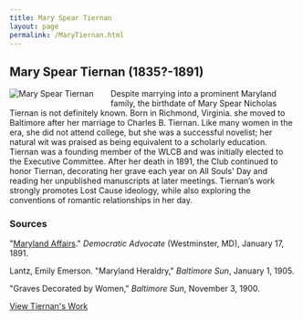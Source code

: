 ```yaml
---
title: Mary Spear Tiernan
layout: page
permalink: /MaryTiernan.html
---
```


## Mary Spear Tiernan (1835?-1891)
<div style="float: left;padding-right: 30px;padding-bottom: 15px;"><img src="https://wlcb.github.io/archive/assets/img/MaryTiernan.jpg" alt="Mary Spear Tiernan"></div>

Despite marrying into a prominent Maryland family, the birthdate of Mary Spear Nicholas Tiernan is not definitely known. Born in Richmond, Virginia. she moved to Baltimore after her marriage to Charles B. Tiernan. Like many women in the era, she did not attend college, but she was a successful novelist; her natural wit was praised as being equivalent to a scholarly education. Tiernan was a founding member of the WLCB and was initially elected to the Executive Committee. After her death in 1891, the Club continued to honor Tiernan, decorating her grave each year on All Souls' Day and reading her unpublished manuscripts at later meetings. Tiernan’s work strongly promotes Lost Cause ideology, while also exploring the conventions of romantic relationships in her day. 

### Sources

"[Maryland Affairs](https://chroniclingamerica.loc.gov/lccn/sn85038292/1891-01-17/ed-1/seq-3/#date1=1789&index=3&rows=20&words=Mary+Spear+Tiernan&searchType=basic&sequence=0&state=&date2=1949&proxtext=mary+spear+tiernan&y=0&x=0&dateFilterType=yearRange&page=1)." *Democratic Advocate* (Westminster, MD), January 17, 1891.

Lantz, Emily Emerson. "Maryland Heraldry," *Baltimore Sun*, January 1, 1905.

"Graves Decorated by Women," *Baltimore Sun*, November 3, 1900. 

[View Tiernan's Work](https://wlcb.github.io/archive/browse.html#mary%20spear)